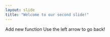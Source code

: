 ```yaml
---
layout: slide
title: "Welcome to our second slide!"
---
```

Add new function
Use the left arrow to go back!
